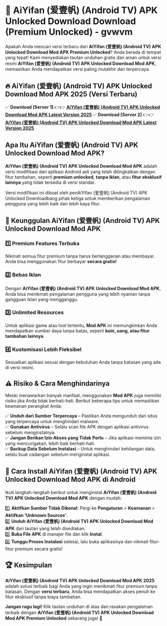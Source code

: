 # 🎯 AiYifan (爱壹帆) (Android TV) APK Unlocked Download  Download (Premium Unlocked) -  gvwvm

Apakah Anda mencari versi terbaru dari **AiYifan (爱壹帆) (Android TV) APK Unlocked Download Mod APK Premium Unlocked**? Anda berada di tempat yang tepat! Kami menyediakan tautan unduhan gratis dan aman untuk versi resmi **AiYifan (爱壹帆) (Android TV) APK Unlocked Download Mod APK**, memastikan Anda mendapatkan versi paling mutakhir dan terpercaya.

## 🔥 AiYifan (爱壹帆) (Android TV) APK Unlocked Download Mod APK 2025 (Versi Terbaru)

✅ **Download [Server 1]** 👉👉 [**AiYifan (爱壹帆) (Android TV) APK Unlocked Download Mod APK Latest Version 2025**](https://momento.my/?title=AiYifan_(爱壹帆)_(Android_TV)_APK_Unlocked_Download)  
✅ **Download [Server 2]** 👉👉 [**AiYifan (爱壹帆) (Android TV) APK Unlocked Download Mod APK Latest Version 2025**](https://momento.my/?title=AiYifan_(爱壹帆)_(Android_TV)_APK_Unlocked_Download)  

## Apa Itu AiYifan (爱壹帆) (Android TV) APK Unlocked Download Mod APK?

**AiYifan (爱壹帆) (Android TV) APK Unlocked Download Mod APK** adalah versi modifikasi dari aplikasi Android asli yang telah ditingkatkan dengan fitur tambahan, seperti **premium unlocked**, **tanpa iklan**, atau **fitur eksklusif lainnya** yang tidak tersedia di versi standar.

Versi modifikasi ini dibuat oleh penAiYifan (爱壹帆) (Android TV) APK Unlocked Downloadbang pihak ketiga untuk memberikan pengalaman pengguna yang lebih baik dan lebih kaya fitur.

## 🎯 Keunggulan AiYifan (爱壹帆) (Android TV) APK Unlocked Download Mod APK

### 1️⃣ Premium Features Terbuka
Nikmati semua fitur premium tanpa harus berlangganan atau membayar. Anda bisa menggunakan fitur berbayar **secara gratis!**

### 2️⃣ Bebas Iklan
Dengan **AiYifan (爱壹帆) (Android TV) APK Unlocked Download Mod APK**, Anda bisa menikmati pengalaman pengguna yang lebih nyaman tanpa gangguan iklan yang mengganggu.

### 3️⃣ Unlimited Resources
Untuk aplikasi game atau tool tertentu, **Mod APK** ini memungkinkan Anda mendapatkan sumber daya tanpa batas, seperti **koin, uang, atau fitur tambahan lainnya**.

### 4️⃣ Kustomisasi Lebih Fleksibel
Sesuaikan aplikasi sesuai dengan kebutuhan Anda tanpa batasan yang ada di versi resmi.

## ⚠️ Risiko & Cara Menghindarinya

Meski menawarkan banyak manfaat, menggunakan **Mod APK** juga memiliki risiko jika Anda tidak berhati-hati. Berikut beberapa tips untuk memastikan keamanan perangkat Anda:

✅ **Unduh dari Sumber Terpercaya** – Pastikan Anda mengunduh dari situs yang terpercaya untuk menghindari malware.  
✅ **Gunakan Antivirus** – Selalu scan file APK dengan aplikasi antivirus sebelum menginstalnya.  
✅ **Jangan Berikan Izin Akses yang Tidak Perlu** – Jika aplikasi meminta izin yang mencurigakan, lebih baik berhati-hati.  
✅ **Backup Data Sebelum Instalasi** – Untuk menghindari kehilangan data, selalu buat cadangan sebelum menginstal aplikasi.

## 📌 Cara Install AiYifan (爱壹帆) (Android TV) APK Unlocked Download Mod APK di Android

Ikuti langkah-langkah berikut untuk menginstal **AiYifan (爱壹帆) (Android TV) APK Unlocked Download Mod APK** dengan mudah:

1️⃣ **Aktifkan Sumber Tidak Dikenal**: Pergi ke **Pengaturan** > **Keamanan** > **Aktifkan 'Unknown Sources'**.  
2️⃣ **Unduh AiYifan (爱壹帆) (Android TV) APK Unlocked Download Mod APK** dari tautan yang telah disediakan.  
3️⃣ **Buka File APK** di manajer file dan klik **Instal**.  
4️⃣ **Tunggu Proses Instalasi** selesai, lalu buka aplikasinya dan nikmati fitur-fitur premium secara gratis!

## 🏆 Kesimpulan

**AiYifan (爱壹帆) (Android TV) APK Unlocked Download Mod APK 2025** adalah solusi terbaik bagi Anda yang ingin menikmati fitur premium tanpa batasan. Dengan **versi terbaru**, Anda bisa mendapatkan akses penuh ke fitur eksklusif tanpa biaya tambahan.

**Jangan ragu lagi!** Klik tautan unduhan di atas dan rasakan pengalaman terbaik dengan **AiYifan (爱壹帆) (Android TV) APK Unlocked Download Mod APK Premium Unlocked** sekarang juga! 🚀
